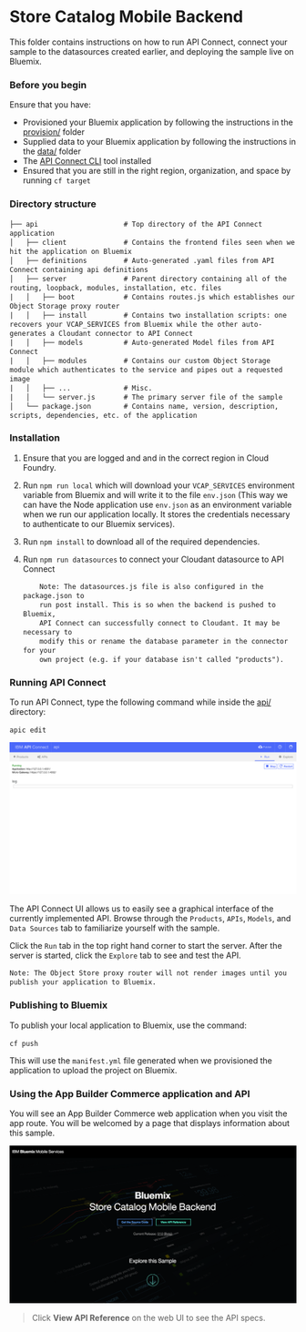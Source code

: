 # Store Catalog Mobile Backend
This folder contains instructions on how to run API Connect, connect your sample to the datasources created earlier, and deploying the sample live on Bluemix.

### Before you begin
Ensure that you have:

* Provisioned your Bluemix application by following the instructions in the [provision/](https://github.ibm.com/jmeis/app-builder-commerce-server/tree/master/provision) folder
* Supplied data to your Bluemix application by following the instructions in the [data/](https://github.ibm.com/jmeis/app-builder-commerce-server/tree/master/data) folder
* The [API Connect CLI](https://www.npmjs.com/package/apiconnect) tool installed
* Ensured that you are still in the right region, organization, and space by running `cf target`

### Directory structure
    ├── api                     # Top directory of the API Connect application
    │   ├── client              # Contains the frontend files seen when we hit the application on Bluemix
    │   ├── definitions         # Auto-generated .yaml files from API Connect containing api definitions
    │   ├── server              # Parent directory containing all of the routing, loopback, modules, installation, etc. files
    |   │   ├── boot            # Contains routes.js which establishes our Object Storage proxy router
    |   │   ├── install         # Contains two installation scripts: one recovers your VCAP_SERVICES from Bluemix while the other auto-generates a Cloudant connector to API Connect
    |   │   ├── models          # Auto-generated Model files from API Connect
    |   │   ├── modules         # Contains our custom Object Storage module which authenticates to the service and pipes out a requested image
    |   │   ├── ...             # Misc.
    |   │   └── server.js       # The primary server file of the sample
    │   └── package.json        # Contains name, version, description, scripts, dependencies, etc. of the application

### Installation
1. Ensure that you are logged and and in the correct region in Cloud Foundry.
2. Run `npm run local` which will download your `VCAP_SERVICES` environment variable from Bluemix and will write it to the file `env.json` (This way we can have the Node application use `env.json` as an environment variable when we run our application locally. It stores the credentials necessary to authenticate to our Bluemix services).
3. Run `npm install` to download all of the required dependencies.
4. Run `npm run datasources` to connect your Cloudant datasource to API Connect  

           Note: The datasources.js file is also configured in the package.json to
           run post install. This is so when the backend is pushed to Bluemix,
           API Connect can successfully connect to Cloudant. It may be necessary to
           modify this or rename the database parameter in the connector for your
           own project (e.g. if your database isn't called "products").

### Running API Connect
To run API Connect, type the following command while inside the [api/](https://github.ibm.com/jmeis/app-builder-commerce-server/tree/master/backend/api) directory:

`apic edit`

<img src="readme/1.png"/>

The API Connect UI allows us to easily see a graphical interface of the currently implemented API. Browse through the `Products`, `APIs`, `Models`, and `Data Sources` tab to familiarize yourself with the sample.

Click the `Run` tab in the top right hand corner to start the server. After the server is started, click the `Explore` tab to see and test the API.

    Note: The Object Store proxy router will not render images until you publish your application to Bluemix.

### Publishing to Bluemix
To publish your local application to Bluemix, use the command:

`cf push`

This will use the `manifest.yml` file generated when we provisioned the application to upload the project on Bluemix.

### Using the App Builder Commerce application and API
You will see an App Builder Commerce web application when you visit the app route. You will be welcomed by a page that displays information about this sample.

<img src="readme/2.png"/>

> Click **View API Reference** on the web UI to see the API specs.
